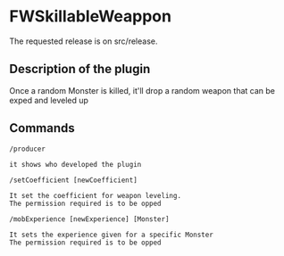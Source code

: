 # FWSkillableWeappon

The requested release is on src/release.

## Description of the plugin

Once a random Monster is killed, it'll drop a random weapon that can be exped and leveled up


## Commands

`/producer`
```
it shows who developed the plugin
```
`/setCoefficient [newCoefficient]`
```
It set the coefficient for weapon leveling.
The permission required is to be opped
```

`/mobExperience [newExperience] [Monster]`
```
It sets the experience given for a specific Monster
The permission required is to be opped
```
